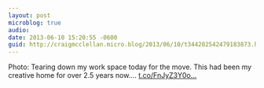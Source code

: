 ```yaml
---
layout: post
microblog: true
audio: 
date: 2013-06-10 15:20:55 -0600
guid: http://craigmcclellan.micro.blog/2013/06/10/t344202542479183873.html
---
```

Photo: Tearing down my work space today for the move. This had been my creative home for over 2.5 years now.... [t.co/FnJyZ3Y0o...](http://t.co/FnJyZ3Y0o7)
